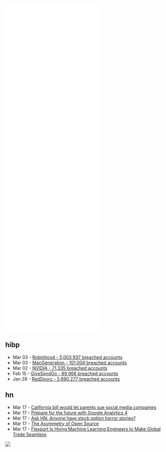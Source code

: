 ![Metrics](https://raw.githubusercontent.com/phixion/phixion/master/metrics.svg)

## hibp

<!--
for https://github.com/phixion/phixion/blob/main/.github/workflows/feeds.yml
-->
<!--START_SECTION:haveibeenpwnd-->
- Mar 03 - [Robinhood - 5,003,937 breached accounts](https://haveibeenpwned.com/PwnedWebsites#Robinhood)
- Mar 03 - [MacGeneration - 101,004 breached accounts](https://haveibeenpwned.com/PwnedWebsites#MacGeneration)
- Mar 02 - [NVIDIA - 71,335 breached accounts](https://haveibeenpwned.com/PwnedWebsites#NVIDIA)
- Feb 15 - [GiveSendGo - 89,966 breached accounts](https://haveibeenpwned.com/PwnedWebsites#GiveSendGo)
- Jan 28 - [RedDoorz - 5,890,277 breached accounts](https://haveibeenpwned.com/PwnedWebsites#RedDoorz)
<!--END_SECTION:haveibeenpwnd-->

## hn

<!--
for https://github.com/phixion/phixion/blob/main/.github/workflows/feeds.yml
-->
<!--START_SECTION:hn-->
- Mar 17 - [California bill would let parents sue social media companies](https://www.latimes.com/business/technology/story/2022-03-16/california-bill-would-let-parents-sue-social-media-companies-for-addicting-kids)
- Mar 17 - [Prepare for the future with Google Analytics 4](https://blog.google/products/marketingplatform/analytics/prepare-for-future-with-google-analytics-4/)
- Mar 17 - [Ask HN: Anyone have stock option horror stories?](https://news.ycombinator.com/item?id=30706743)
- Mar 17 - [The Asymmetry of Open Source](https://matt.life/writing/the-asymmetry-of-open-source)
- Mar 17 - [Flexport Is Hiring Machine Learning Engineers to Make Global Trade Seamless](https://flexport.com/careers)
<!--END_SECTION:hn-->

<!--
for https://yhype.me
-->
![](https://hit.yhype.me/github/profile?user_id=13013670)
